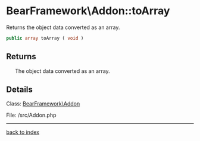 # BearFramework\Addon::toArray

Returns the object data converted as an array.

```php
public array toArray ( void )
```

## Returns

&nbsp;&nbsp;&nbsp;&nbsp;&nbsp;&nbsp;The object data converted as an array.

## Details

Class: [BearFramework\Addon](bearframework.addon.class.md)

File: /src/Addon.php

---

[back to index](index.md)

